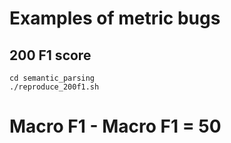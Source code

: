 # Examples of metric bugs

## 200 F1 score

```
cd semantic_parsing
./reproduce_200f1.sh
```

# Macro F1 - Macro F1 = 50

